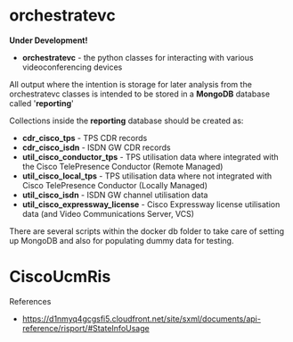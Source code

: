 # orchestratevc

**Under Development!**

* **orchestratevc** - the python classes for interacting with various videoconferencing devices

All output where the intention is storage for later analysis from the orchestratevc classes is intended to be stored in a **MongoDB** database called '**reporting**'

Collections inside the **reporting** database should be created as:

* **cdr_cisco_tps** - TPS CDR records
* **cdr_cisco_isdn** - ISDN GW CDR records
* **util_cisco_conductor_tps** - TPS utilisation data where integrated with the Cisco TelePresence Conductor (Remote Managed)
* **util_cisco_local_tps** - TPS utilisation data where not integrated with Cisco TelePresence Conductor (Locally Managed)
* **util_cisco_isdn** - ISDN GW channel utilisation data
* **util_cisco_expressway_license** - Cisco Expressway license utilisation data (and Video Communications Server, VCS)

There are several scripts within the docker db folder to take care of setting up MongoDB and also for populating dummy data for testing.

# CiscoUcmRis

References
* https://d1nmyq4gcgsfi5.cloudfront.net/site/sxml/documents/api-reference/risport/#StateInfoUsage

